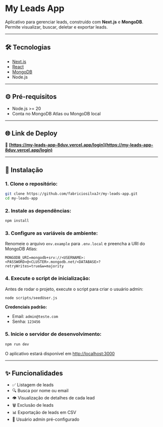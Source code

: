 # My Leads App

Aplicativo para gerenciar leads, construído com **Next.js** e **MongoDB**. Permite visualizar, buscar, deletar e exportar leads.

---

## 🛠 Tecnologias

- [Next.js](https://nextjs.org/)
- [React](https://reactjs.org/)
- [MongoDB](https://www.mongodb.com/)
- Node.js

---

## ⚙️ Pré-requisitos

- Node.js >= 20
- Conta no MongoDB Atlas ou MongoDB local

---

## 🌐 Link de Deploy

🔗 **[https://my-leads-app-8duv.vercel.app/login](https://my-leads-app-8duv.vercel.app/login)**

---

## 🚀 Instalação

### 1. Clone o repositório:

```bash
git clone https://github.com/fabriciosilvaJr/my-leads-app.git
cd my-leads-app
```

### 2. Instale as dependências:

```bash
npm install
```

### 3. Configure as variáveis de ambiente:

Renomeie o arquivo `env.example` para `.env.local` e preencha a URI do MongoDB Atlas:

```env
MONGODB_URI=mongodb+srv://<USERNAME>:<PASSWORD>@<CLUSTER>.mongodb.net/<DATABASE>?retryWrites=true&w=majority
```

### 4. Execute o script de inicialização:

Antes de rodar o projeto, execute o script para criar o usuário admin:

```bash
node scripts/seedUser.js
```

**Credenciais padrão:**
- Email: `admin@teste.com`
- Senha: `123456`

### 5. Inicie o servidor de desenvolvimento:

```bash
npm run dev
```

O aplicativo estará disponível em [http://localhost:3000](http://localhost:3000)

---

## ✨ Funcionalidades

- ✅ Listagem de leads
- 🔍 Busca por nome ou email
- 👁️ Visualização de detalhes de cada lead
- 🗑️ Exclusão de leads
- 📊 Exportação de leads em CSV
- 👤 Usuário admin pré-configurado

